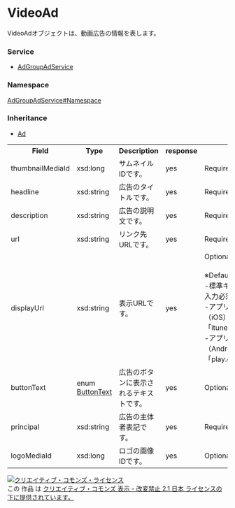 # VideoAd
VideoAdオブジェクトは、動画広告の情報を表します。<br>

### Service
+ [AdGroupAdService](../../services/AdGroupAdService.md)

### Namespace
[AdGroupAdService#Namespace](../../services/AdGroupAdService.md#namespace)

### Inheritance
+ [Ad](./Ad.md)

<table>
 <tr>
  <th>Field</th>
  <th>Type</th>
  <th>Description</th>
  <th>response</th>
  <th>add</th>
  <th>set</th>
  <th>remove</th>
 <tr>
  <td>thumbnailMediaId</td>
  <td>xsd:long</td>
  <td>サムネイルIDです。</td>
  <td>yes</td>
  <td>Requirement</td>
  <td>Optional</td>
  <td>Ignore</td>
 </tr>
 <tr>
  <td>headline</td>
  <td>xsd:string</td>
  <td>広告のタイトルです。</td>
  <td>yes</td>
  <td>Requirement</td>
  <td>Optional</td>
  <td>Ignore</td>
 </tr>
 <tr>
  <td>description</td>
  <td>xsd:string</td>
  <td>広告の説明文です。</td>
  <td>yes</td>
  <td>Requirement</td>
  <td>Optional</td>
  <td>Ignore</td>
 </tr>
 <tr>
  <td>url</td>
  <td>xsd:string</td>
  <td>リンク先URLです。</td>
  <td>yes</td>
  <td>Requirement</td>
  <td>Optional</td>
  <td>Ignore</td>
 </tr>
 <tr>
  <td>displayUrl</td>
  <td>xsd:string</td>
  <td>表示URLです。</td>
  <td>yes</td>
  <td>Optional<br>
  <br>
  ※Default値<br>
  -標準キャンペーン：<br>入力必須<br>
  -アプリキャンペーン（iOS）：<br>「itunes.apple.com」<br>
  -アプリキャンペーン（Android）：<br>「play.google.com」
  </td>
  <td>Optional<br>
  <br>
  ※入力許可<br>
  -アプリキャンペーン（iOS）：<br>「itunes.apple.com」のみ可能<br>
  -アプリキャンペーン（Android）：<br>「play.google.com」のみ可能
  </td>
  <td>Ignore</td>
 </tr>
 <tr>
  <td>buttonText</td>
  <td>enum<br><a href="./ButtonText.md">ButtonText</a></td>
  <td>広告のボタンに表示されるテキストです。</td>
  <td>yes</td>
  <td>Optional</td>
  <td>Optional</td>
  <td>Ignore</td>
 </tr>
 <tr>
  <td>principal</td>
  <td>xsd:string</td>
  <td>広告の主体者表記です。</td>
  <td>yes</td>
  <td>Requirement</td>
  <td>Optional</td>
  <td>Ignore</td>
 </tr>
 <tr>
  <td>logoMediaId</td>
  <td>xsd:long</td>
  <td>ロゴの画像IDです。</td>
  <td>yes</td>
  <td>Optional</td>
  <td>Optional</td>
  <td>Ignore</td>
 </tr>
</table>


<a rel="license" href="http://creativecommons.org/licenses/by-nd/2.1/jp/"><img alt="クリエイティブ・コモンズ・ライセンス" style="border-width:0" src="https://i.creativecommons.org/l/by-nd/2.1/jp/88x31.png" /></a><br />この 作品 は <a rel="license" href="http://creativecommons.org/licenses/by-nd/2.1/jp/">クリエイティブ・コモンズ 表示 - 改変禁止 2.1 日本 ライセンスの下に提供されています。</a>

